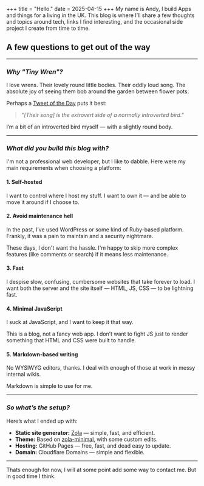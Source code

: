 +++
title = "Hello."
date = 2025-04-15
+++
My name is Andy, I build Apps and things for a living in the UK. This blog is where I’ll share a few thoughts and topics around tech, links I find interesting, and the occasional side project I create from time to time.


## A few questions to get out of the way

---

### *Why "Tiny Wren"?*

I love wrens. Their lovely round little bodies. Their oddly loud song. The absolute joy of seeing them bob around the garden between flower pots.

Perhaps a [Tweet of the Day](https://www.bbc.co.uk/sounds/play/b03ths74) puts it best:

> *"[Their song] is the extrovert side of a normally introverted bird."*

I’m a bit of an introverted bird myself — with a slightly round body.

---

### *What did you build this blog with?*

I'm not a professional web developer, but I like to dabble. Here were my main requirements when choosing a platform:

#### 1. **Self-hosted**

I want to control where I host my stuff. I want to own it — and be able to move it around if I choose to.

#### 2. **Avoid maintenance hell**

In the past, I’ve used WordPress or some kind of Ruby-based platform. Frankly, it was a pain to maintain and a security nightmare.

These days, I don't want the hassle. I'm happy to skip more complex features (like comments or search) if it means less maintenance.

#### 3. **Fast**

I despise slow, confusing, cumbersome websites that take forever to load. I want both the server and the site itself — HTML, JS, CSS — to be lightning fast.

#### 4. **Minimal JavaScript**

I suck at JavaScript, and I want to keep it that way.

This is a blog, not a fancy web app. I don’t want to fight JS just to render something that HTML and CSS were built to handle.

#### 5. **Markdown-based writing**

No WYSIWYG editors, thanks. I deal with enough of those at work in messy internal wikis.

Markdown is simple to use for me.

---

### *So what’s the setup?*

Here’s what I ended up with:

- **Static site generator:** [Zola](https://www.getzola.org/) — simple, fast, and efficient.
- **Theme:** Based on [zola-minimal](https://github.com/semanticdata/zola-minimal/), with some custom edits.
- **Hosting:** GitHub Pages — free, fast, and dead easy to update.
- **Domain:** Cloudflare Domains — simple and flexible.

---

Thats enough for now, I will at some point add some way to contact me.  But in good time I think.